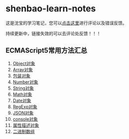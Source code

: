# shenbao-learn-notes

这是沈宝的学习笔记，您可以<a href="https://shenbao.github.io/shenbao-learn-notes/comment" target="_blank">点击这里</a>进行评论以及错误反馈。

持续更新中，链接失效的可以去评论处反馈！！！


## ECMAScript5常用方法汇总

1. [Object对象](./object.md)
1. [Array对象](./array.md)
1. [包装对象](./wrapper.md)
1. [Number对象](./number.md)
1. [String对象](./string.md)
1. [Math对象](./math.md)
1. [Date对象](./date.md)
1. [RegExp对象](./regexp.md)
1. [JSON对象](./json.md)
1. [console对象](./console.md)
1. [属性描述对象](./attributes.md)
1. [二进制数组](./arraybuffer.md)

